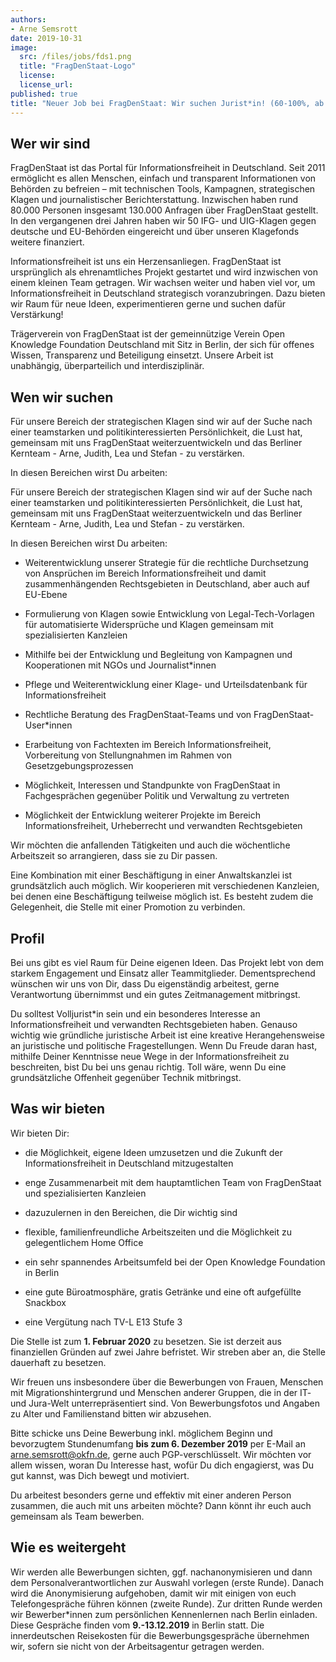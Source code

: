 ```yaml
---
authors: 
- Arne Semsrott
date: 2019-10-31
image:
  src: /files/jobs/fds1.png
  title: "FragDenStaat-Logo"
  license:
  license_url: 
published: true
title: "Neuer Job bei FragDenStaat: Wir suchen Jurist*in! (60-100%, ab Februar 2020)" 
---
```


## Wer wir sind

FragDenStaat ist das Portal für Informationsfreiheit in Deutschland. Seit 2011 ermöglicht es allen Menschen, einfach und transparent Informationen von Behörden zu befreien – mit technischen Tools, Kampagnen, strategischen Klagen und journalistischer Berichterstattung. Inzwischen haben rund 80.000 Personen insgesamt 130.000 Anfragen über FragDenStaat gestellt. In den vergangenen drei Jahren haben wir 50 IFG- und UIG-Klagen gegen deutsche und EU-Behörden eingereicht und über unseren Klagefonds weitere finanziert.

Informationsfreiheit ist uns ein Herzensanliegen. FragDenStaat ist ursprünglich als ehrenamtliches Projekt gestartet und wird inzwischen von einem kleinen Team getragen. Wir wachsen weiter und haben viel vor, um Informationsfreiheit in Deutschland strategisch voranzubringen. Dazu bieten wir Raum für neue Ideen, experimentieren gerne und suchen dafür Verstärkung!

Trägerverein von FragDenStaat ist der gemeinnützige Verein Open Knowledge Foundation Deutschland mit Sitz in Berlin, der sich für offenes Wissen, Transparenz und Beteiligung einsetzt. Unsere Arbeit ist unabhängig, überparteilich und interdisziplinär. 

## Wen wir suchen

Für unsere Bereich der strategischen Klagen sind wir auf der Suche nach einer teamstarken und politikinteressierten Persönlichkeit, die Lust hat, gemeinsam mit uns FragDenStaat weiterzuentwickeln und das Berliner Kernteam - Arne, Judith, Lea und Stefan - zu verstärken. 

In diesen Bereichen wirst Du arbeiten: 

Für unsere Bereich der strategischen Klagen sind wir auf der Suche nach einer teamstarken und politikinteressierten Persönlichkeit, die Lust hat, gemeinsam mit uns FragDenStaat weiterzuentwickeln und das Berliner Kernteam - Arne, Judith, Lea und Stefan - zu verstärken. 

In diesen Bereichen wirst Du arbeiten: 

- Weiterentwicklung unserer Strategie für die rechtliche Durchsetzung von Ansprüchen im Bereich Informationsfreiheit und damit zusammenhängenden Rechtsgebieten in Deutschland, aber auch auf EU-Ebene

- Formulierung von Klagen sowie Entwicklung von Legal-Tech-Vorlagen für automatisierte Widersprüche und Klagen gemeinsam mit spezialisierten Kanzleien

- Mithilfe bei der Entwicklung und Begleitung von Kampagnen und Kooperationen mit NGOs und Journalist*innen

- Pflege und Weiterentwicklung einer Klage- und Urteilsdatenbank für Informationsfreiheit

- Rechtliche Beratung des FragDenStaat-Teams und von FragDenStaat-User*innen

- Erarbeitung von Fachtexten im Bereich Informationsfreiheit, Vorbereitung von Stellungnahmen im Rahmen von Gesetzgebungsprozessen

- Möglichkeit, Interessen und Standpunkte von FragDenStaat in Fachgesprächen gegenüber Politik und Verwaltung zu vertreten

- Möglichkeit der Entwicklung weiterer Projekte im Bereich Informationsfreiheit, Urheberrecht und verwandten Rechtsgebieten

Wir möchten die anfallenden Tätigkeiten und auch die wöchentliche Arbeitszeit so arrangieren, dass sie zu Dir passen. 

Eine Kombination mit einer Beschäftigung in einer Anwaltskanzlei ist grundsätzlich auch möglich. Wir kooperieren mit verschiedenen Kanzleien, bei denen eine Beschäftigung teilweise möglich ist. Es besteht zudem die Gelegenheit, die Stelle mit einer Promotion zu verbinden.

## Profil

Bei uns gibt es viel Raum für Deine eigenen Ideen. Das Projekt lebt von dem starkem Engagement und Einsatz aller Teammitglieder. Dementsprechend wünschen wir uns von Dir, dass Du eigenständig arbeitest, gerne Verantwortung übernimmst und ein gutes Zeitmanagement mitbringst. 

Du solltest Volljurist*in sein und ein besonderes Interesse an Informationsfreiheit und verwandten Rechtsgebieten haben. Genauso wichtig wie gründliche juristische Arbeit ist eine kreative Herangehensweise an juristische und politische Fragestellungen. Wenn Du Freude daran hast, mithilfe Deiner Kenntnisse neue Wege in der Informationsfreiheit zu beschreiten, bist Du bei uns genau richtig. Toll wäre, wenn Du eine grundsätzliche Offenheit gegenüber Technik mitbringst.

## Was wir bieten

Wir bieten Dir:

- die Möglichkeit, eigene Ideen umzusetzen und die Zukunft der Informationsfreiheit in Deutschland mitzugestalten

- enge Zusammenarbeit mit dem hauptamtlichen Team von FragDenStaat und spezialisierten Kanzleien

- dazuzulernen in den Bereichen, die Dir wichtig sind

- flexible, familienfreundliche Arbeitszeiten und die Möglichkeit zu gelegentlichem Home Office

- ein sehr spannendes Arbeitsumfeld bei der Open Knowledge Foundation in Berlin

- eine gute Büroatmosphäre, gratis Getränke und eine oft aufgefüllte Snackbox

- eine Vergütung nach TV-L E13 Stufe 3

Die Stelle ist zum **1. Februar 2020** zu besetzen. Sie ist derzeit aus finanziellen Gründen auf zwei Jahre befristet. Wir streben aber an, die Stelle dauerhaft zu besetzen.

Wir freuen uns insbesondere über die Bewerbungen von Frauen, Menschen mit Migrationshintergrund und Menschen anderer Gruppen, die in der IT- und Jura-Welt unterrepräsentiert sind. Von Bewerbungsfotos und Angaben zu Alter und Familienstand bitten wir abzusehen.

Bitte schicke uns Deine Bewerbung inkl. möglichem Beginn und bevorzugtem Stundenumfang **bis zum 6. Dezember 2019** per E-Mail an arne.semsrott@okfn.de, gerne auch PGP-verschlüsselt. Wir möchten vor allem wissen, woran Du Interesse hast, wofür Du dich engagierst, was Du gut kannst, was Dich bewegt und motiviert.

Du arbeitest besonders gerne und effektiv mit einer anderen Person zusammen, die auch mit uns arbeiten möchte? Dann könnt ihr euch auch gemeinsam als Team bewerben.

## Wie es weitergeht

Wir werden alle Bewerbungen sichten, ggf. nachanonymisieren und dann dem Personalverantwortlichen zur Auswahl vorlegen (erste Runde). Danach wird die Anonymisierung aufgehoben, damit wir mit einigen von euch Telefongespräche führen können (zweite Runde). Zur dritten Runde werden wir Bewerber*innen zum persönlichen Kennenlernen nach Berlin einladen. Diese Gespräche finden vom **9.-13.12.2019** in Berlin statt. Die innerdeutschen Reisekosten für die Bewerbungsgespräche übernehmen wir, sofern sie nicht von der Arbeitsagentur getragen werden.
